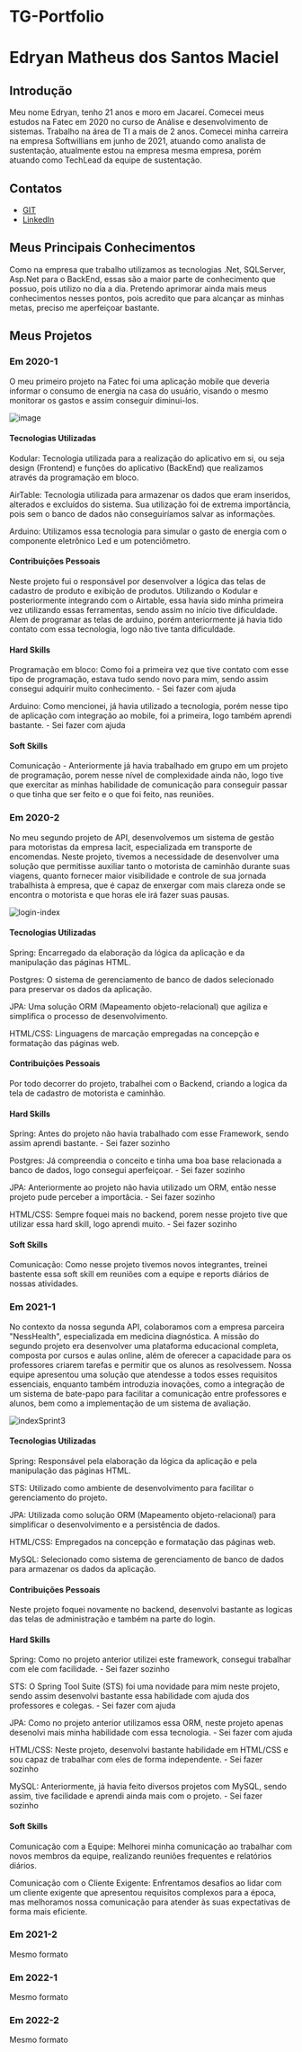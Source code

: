 # TG-Portfolio
# Edryan Matheus dos Santos Maciel

## Introdução

Meu nome Edryan, tenho 21 anos e moro em Jacareí. Comecei meus estudos na Fatec em 2020 no curso de Análise e desenvolvimento de sistemas. Trabalho na área de TI a mais de 2 anos. Comecei minha carreira na empresa Softwillians em junho de 2021, atuando como analista de sustentação, atualmente estou na empresa mesma empresa, porém atuando como TechLead da equipe de sustentação. 

## Contatos
* [GIT](https://www.git.com](https://github.com/edryan25))
* [LinkedIn](https://www.linkedin.com](https://www.linkedin.com/in/edryan-maciel-43538b198/))

## Meus Principais Conhecimentos
Como na empresa que trabalho utilizamos as tecnologias .Net, SQLServer, Asp.Net para o BackEnd, essas são a maior parte de conhecimento que possuo, pois utilizo no dia a dia. Pretendo aprimorar ainda mais meus conhecimentos nesses pontos, pois acredito que para alcançar as minhas metas, preciso me aperfeiçoar bastante.

## Meus Projetos

### Em 2020-1
O meu primeiro projeto na Fatec foi uma aplicação mobile que deveria informar o consumo de energia na casa do usuário, visando o mesmo monitorar os gastos e assim conseguir diminui-los.

![image](https://github.com/edryan25/TG-Portfolio/assets/67153110/a95b87cc-ce45-484a-8cb7-fdff5455fe42)

#### Tecnologias Utilizadas

Kodular: Tecnologia utilizada para a realização do aplicativo em si, ou seja design (Frontend) e funções do aplicativo (BackEnd) que realizamos através da programação em bloco. 

AirTable: Tecnologia utilizada para armazenar os dados que eram inseridos, alterados e excluídos do sistema. Sua utilização foi de extrema importância, pois sem o banco de dados não conseguiríamos salvar as informações.

Arduino: Utilizamos essa tecnologia para simular o gasto de energia com o componente eletrônico Led e um potenciômetro.

#### Contribuições Pessoais
Neste projeto fui o responsável por desenvolver a lógica das telas de cadastro de produto e exibição de produtos. Utilizando o Kodular e posteriormente integrando com o Airtable, essa havia sido minha primeira vez utilizando essas ferramentas, sendo assim no início tive dificuldade. Alem de programar as telas de arduino, porém anteriormente já havia tido contato com essa tecnologia, logo não tive tanta dificuldade.

#### Hard Skills

Programação em bloco: Como foi a primeira vez que tive contato com esse tipo de programação, estava tudo sendo novo para mim, sendo assim consegui adquirir muito conhecimento. - Sei fazer com ajuda

Arduino: Como mencionei, já havia utilizado a tecnologia, porém nesse tipo de aplicação com integração ao mobile, foi a primeira, logo também aprendi bastante. - Sei fazer com ajuda

#### Soft Skills

Comunicação - Anteriormente já havia trabalhado em grupo em um projeto de programação, porem nesse nível de complexidade ainda não, logo tive que exercitar as minhas habilidade de comunicação para conseguir passar o que tinha que ser feito e o que foi feito, nas reuniões.

### Em 2020-2
No meu segundo projeto de API, desenvolvemos um sistema de gestão para motoristas da empresa Iacit, especializada em transporte de encomendas. Neste projeto, tivemos a necessidade de desenvolver uma solução que permitisse auxiliar tanto o motorista de caminhão durante suas viagens, quanto fornecer maior visibilidade e controle de sua jornada trabalhista à empresa, que é capaz de enxergar com mais clareza onde se encontra o motorista e que horas ele irá fazer suas pausas.

![login-index](https://github.com/edryan25/TG-Portfolio/assets/67153110/cd6c345a-417f-43bd-8684-3e901ad1e0e3)

#### Tecnologias Utilizadas

Spring: Encarregado da elaboração da lógica da aplicação e da manipulação das páginas HTML.

Postgres: O sistema de gerenciamento de banco de dados selecionado para preservar os dados da aplicação.

JPA: Uma solução ORM (Mapeamento objeto-relacional) que agiliza e simplifica o processo de desenvolvimento.

HTML/CSS: Linguagens de marcação empregadas na concepção e formatação das páginas web.

#### Contribuições Pessoais

Por todo decorrer do projeto, trabalhei com o Backend, criando a logica da tela de cadastro de motorista e caminhão.

#### Hard Skills

Spring: Antes do projeto não havia trabalhado com esse Framework, sendo assim aprendi bastante. - Sei fazer sozinho

Postgres: Já compreendia o conceito e tinha uma boa base relacionada a banco de dados, logo consegui aperfeiçoar. - Sei fazer sozinho

JPA: Anteriormente ao projeto não havia utilizado um ORM, então nesse projeto pude perceber a importâcia. - Sei fazer sozinho

HTML/CSS: Sempre foquei mais no backend, porem nesse projeto tive que utilizar essa hard skill, logo aprendi muito. - Sei fazer sozinho

#### Soft Skills

Comunicação: Como nesse projeto tivemos novos integrantes, treinei bastente essa soft skill em reuniões com a equipe e reports diários de nossas atividades.

### Em 2021-1
No contexto da nossa segunda API, colaboramos com a empresa parceira "NessHealth", especializada em medicina diagnóstica. A missão do segundo projeto era desenvolver uma plataforma educacional completa, composta por cursos e aulas online, além de oferecer a capacidade para os professores criarem tarefas e permitir que os alunos as resolvessem. Nossa equipe apresentou uma solução que atendesse a todos esses requisitos essenciais, enquanto também introduzia inovações, como a integração de um sistema de bate-papo para facilitar a comunicação entre professores e alunos, bem como a implementação de um sistema de avaliação.

![indexSprint3](https://github.com/edryan25/TG-Portfolio/assets/67153110/59ead702-4ac2-4765-ba10-2ec574b8459c)

#### Tecnologias Utilizadas

Spring: Responsável pela elaboração da lógica da aplicação e pela manipulação das páginas HTML.

STS: Utilizado como ambiente de desenvolvimento para facilitar o gerenciamento do projeto.

JPA: Utilizada como solução ORM (Mapeamento objeto-relacional) para simplificar o desenvolvimento e a persistência de dados.

HTML/CSS: Empregados na concepção e formatação das páginas web.

MySQL: Selecionado como sistema de gerenciamento de banco de dados para armazenar os dados da aplicação.

#### Contribuições Pessoais

Neste projeto foquei novamente no backend, desenvolvi bastante as logicas das telas de administração e também na parte do login.

#### Hard Skills

Spring: Como no projeto anterior utilizei este framework, consegui trabalhar com ele com facilidade. - Sei fazer sozinho 

STS: O Spring Tool Suite (STS) foi uma novidade para mim neste projeto, sendo assim desenvolvi bastante essa habilidade com ajuda dos professores e colegas. - Sei fazer com ajuda

JPA: Como no projeto anterior utilizamos essa ORM, neste projeto apenas desenolvi mais minha habilidade com essa tecnologia. - Sei fazer com ajuda

HTML/CSS: Neste projeto, desenvolvi bastante habilidade em HTML/CSS e sou capaz de trabalhar com eles de forma independente. - Sei fazer sozinho

MySQL: Anteriormente, já havia feito diversos projetos com MySQL, sendo assim, tive facilidade e aprendi ainda mais com o projeto. - Sei fazer sozinho

#### Soft Skills

Comunicação com a Equipe: Melhorei minha comunicação ao trabalhar com novos membros da equipe, realizando reuniões frequentes e relatórios diários.

Comunicação com o Cliente Exigente: Enfrentamos desafios ao lidar com um cliente exigente que apresentou requisitos complexos para a época, mas melhoramos nossa comunicação para atender às suas expectativas de forma mais eficiente.

### Em 2021-2
Mesmo formato

### Em 2022-1
Mesmo formato

### Em 2022-2
Mesmo formato





